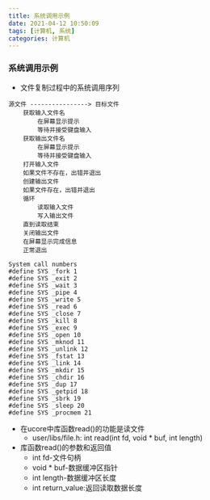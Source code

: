 ```yaml
---
title: 系统调用示例
date: 2021-04-12 10:50:09
tags: [计算机, 系统]
categories: 计算机
---
```


### 系统调用示例
- 文件复制过程中的系统调用序列
```
源文件 ----------------> 目标文件
    获取输入文件名
        在屏幕显示提示
        等待并接受键盘输入
    获取输出文件名
        在屏幕显示提示
        等待并接受键盘输入
    打开输入文件
    如果文件不存在，出错并退出
    创建输出文件
    如果文件存在，出错并退出
    循环
        读取输入文件
        写入输出文件
    直到读取结束
    关闭输出文件
    在屏幕显示完成信息
    正常退出
```
```
System call numbers
#define SYS _fork 1
#define SYS _exit 2
#define SYS _wait 3
#define SYS _pipe 4
#define SYS _write 5
#define SYS _read 6
#define SYS _close 7
#define SYS _kill 8
#define SYS _exec 9
#define SYS _open 10
#define SYS _mknod 11
#define SYS _unlink 12
#define SYS _fstat 13
#define SYS _link 14
#define SYS _mkdir 15
#define SYS _chdir 16
#define SYS _dup 17
#define SYS _getpid 18
#define SYS _sbrk 19
#define SYS _sleep 20
#define SYS _procmem 21
```

- 在ucore中库函数read()的功能是读文件
    - user/libs/file.h: int read(int fd, void * buf, int length)
- 库函数read()的参数和返回值
    - int fd-文件句柄
    - void * buf-数据缓冲区指针
    - int length-数据缓冲区长度
    - int return_value:返回读取数据长度
